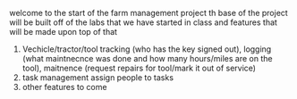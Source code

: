 welcome to the start of the farm management project th base of the project will be built off of the labs that we have started in class and features that will be made upon top of that

1. Vechicle/tractor/tool tracking (who has the key signed out), logging (what maintnecnce was done and how many hours/miles are on the tool), maitnence (request repairs for tool/mark it out of service)
2. task management assign people to tasks
3. other features to come
